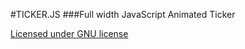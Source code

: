 #TICKER.JS
###Full width JavaScript Animated Ticker

[Licensed under GNU license](https://gnu.org/licenses/gpl.txt)